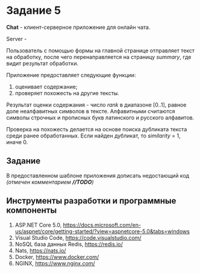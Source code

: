 # Задание 5

**Chat** - клиент-серверное приложение для онлайн чата.

Server - 

Пользователь с помощью формы на главной странице отправляет текст на обработку, после чего перенаправляется на страницу *summary*, где видит результат обработки.

Приложение предоставляет следующие функции:

1. оценивает содержание;
2. проверяет похожесть на другие тексты.

Результат оценки содержания - число *rank* в диапазоне [0..1], равное доле неалфавитных символов в тексте.
Алфавитными считаются символы строчных и прописных букв латинского и русского алфавитов.

Проверка на похожесть делается на основе поиска дубликата текста среди ранее обработанных.
Если найден дубликат, то *similarity* = 1, иначе 0.

## Задание
В предоставленном шаблоне приложения дописать недостающий код *(отмечен комментарием **//TODO**)*

## Инструменты разработки и программные компоненты

1. ASP.NET Core 5.0, https://docs.microsoft.com/en-us/aspnet/core/getting-started/?view=aspnetcore-5.0&tabs=windows
2. Visual Studio Code, https://code.visualstudio.com/
3. NoSQL база данных Redis, https://redis.io/
4. Nats, https://nats.io/
5. Docker, https://www.docker.com/
6. NGINX, https://www.nginx.com/
